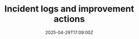 ---
title: Incident logs and improvement actions
linkTitle: Incident logs and improvement actions
date: '2025-04-29T17:09:00Z'
weight: 1
description: No content
draft: false
ref: incident-logs-and-improvement-actions
---